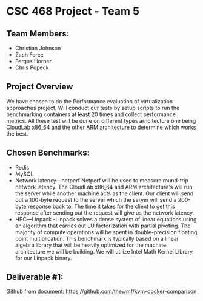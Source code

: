 # CSC 468 Project - Team 5

## Team Members:
- Christian Johnson
- Zach Force
- Fergus Horner 
- Chris Popeck 
## Project Overview
 We have chosen to do the Performance evaluation of virtualization approaches project. Will conduct our tests by setup scripts to run the benchmarking containers at least 20 times and collect performance metrics. All these test will be done on different types arhcitecture one being CloudLab x86_64 and the other ARM architecture to determine which works the best.

## Chosen Benchmarks:
- Redis
- MySQL
- Network latency—netperf
  Netperf will be used to measure round-trip network latency.  The CloudLab x86_64 and ARM architecture's will run the server while another machine acts as the client.  Our client will send out a 100-byte request to the server which the server will send a 200-byte response back to. The time it takes for the client to get this response after sending out the request will give us the network latency.
- HPC—Linpack
  -Linpack solves a dense system of linear equations using an algorithm that carries out LU factorization with partial pivoting. The majority of compute operations will be spent in double-precision floating point multiplication. This benchmark is typically based on a linear algebra library that will be heavily optimized for the machine architecture we will be building. We will utilize Intel Math Kernel Library for our Linpack binary.

## Deliverable #1:

Github from document:
https://github.com/thewmf/kvm-docker-comparison
